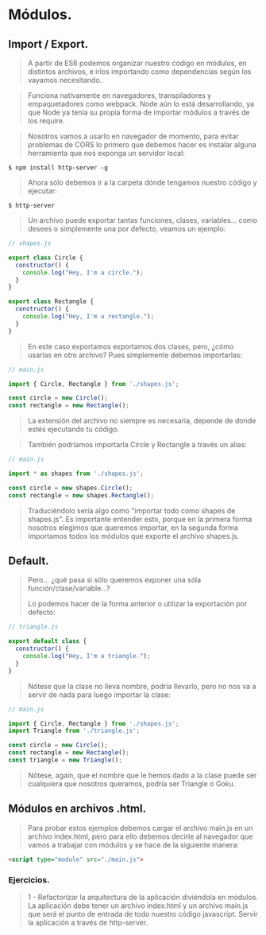 # Módulos.

> 

## Import / Export.

> A partir de ES6 podemos organizar nuestro código en módulos, en distintos archivos, e irlos importando como dependencias según los vayamos necesitando. 

> Funciona nativamente en navegadores, transpiladores y empaquetadores como webpack. Node aún lo está desarrollando, ya que Node ya tenía su propia forma de importar módulos a través de los require. 

> Nosotros vamos a usarlo en navegador de momento, para evitar problemas de CORS lo primero que debemos hacer es instalar alguna herramienta que nos exponga un servidor local: 

```
$ npm install http-server -g
```

> Ahora sólo debemos ir a la carpeta dónde tengamos nuestro código y ejecutar: 

```
$ http-server
```

> Un archivo puede exportar tantas funciones, clases, variables... como desees o simplemente una por defecto, veamos un ejemplo: 

```javascript
// shapes.js

export class Circle {
  constructor() {
    console.log("Hey, I'm a circle.");
  }
}

export class Rectangle {
  constructor() {
    console.log("Hey, I'm a rectangle.");
  }
}
```

> En este caso exportamos exportamos dos clases, pero, ¿cómo usarlas en otro archivo? Pues simplemente debemos importarlas: 

```javascript
// main.js

import { Circle, Rectangle } from './shapes.js';

const circle = new Circle();
const rectangle = new Rectangle();
```

> La extensión del archivo no siempre es necesaria, depende de donde estés ejecutando tu código. 

> También podríamos importarla Circle y Rectangle a través un alias:

```javascript
// main.js

import * as shapes from './shapes.js';

const circle = new shapes.Circle();
const rectangle = new shapes.Rectangle();
```

> Traduciéndolo sería algo como "importar todo como shapes de shapes.js". Es importante entender esto, porque en la primera forma nosotros elegimos que queremos importar, en la segunda forma importamos todos los módulos que exporte el archivo shapes.js. 

## Default.

> Pero... ¿qué pasa si sólo queremos exponer una sóla función/clase/variable...?
> 
> Lo podemos hacer de la forma anterior o utilizar la exportación por defecto: 

```javascript
// triangle.js

export default class {
  constructor() {
    console.log("Hey, I'm a triangle.");
  }
}
```

> Nótese que la clase no lleva nombre, podría llevarlo, pero no nos va a servir de nada para luego importar la clase: 

```javascript
// main.js

import { Circle, Rectangle } from './shapes.js';
import Triangle from './triangle.js';

const circle = new Circle();
const rectangle = new Rectangle();
const triangle = new Triangle();
```

> Nótese, again, que el nombre que le hemos dado a la clase puede ser cualquiera que nosotros queramos, podría ser Triangle o Goku.

## Módulos en archivos .html.

> Para probar estos ejemplos debemos cargar el archivo main.js en un archivo index.html, pero para ello debemos decirle al navegador que vamos a trabajar con módulos y se hace de la siguiente manera: 

```html
<script type="module" src="./main.js">
```

### Ejercicios. 

> 1 - Refactorizar la arquitectura de la aplicación diviéndola en módulos. La aplicación debe tener un archivo index.html y un archivo main.js que será el punto de entrada de todo nuestro código javascript. Servir la aplicación a través de http-server.